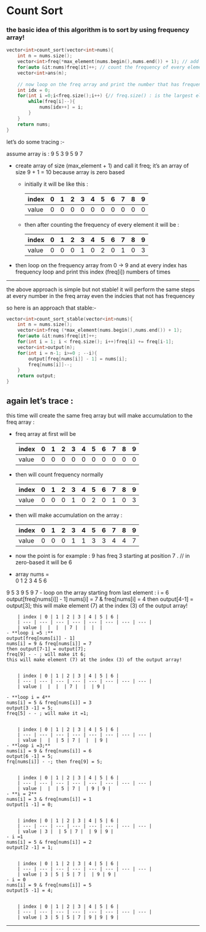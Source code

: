 # Count Sort

### the basic idea of this algorithm is to sort by using frequency array!

```cpp
vector<int>count_sort(vector<int>nums){
    int n = nums.size();
    vector<int>freq(*max_element(nums.begin(),nums.end()) + 1); // add one to count the freq [max_element]
    for(auto &it:nums)freq[it]++; // count the frequency of every element in the array
    vector<int>ans(n);
    
    // now loop on the freq array and print the number that has frequency by order 
    int idx = 0;
    for(int i =0;i<freq.size();i++) {// freq.size() : is the largest element in the array 
        while(freq[i]--){
            nums[idx++] = i;  
        }
    }
    return nums;
}
```

let’s do some tracing :- 

assume array is : 9 5 3 9 5 9 7

- create array of size (max_element + 1) and call it freq;
it’s an array of size 9 + 1 = 10 because array is zero based
    - initially it will be like this :
        
        
        | index | 0 | 1 | 2 | 3 | 4 | 5 | 6 | 7 | 8 | 9 |
        | --- | --- | --- | --- | --- | --- | --- | --- | --- | --- | --- |
        | value | 0 | 0 | 0 | 0 | 0 | 0 | 0 | 0 | 0 | 0 |
    - then after counting the frequency of every element it will be :
        
        
        | index | 0 | 1 | 2 | 3 | 4 | 5 | 6 | 7 | 8 | 9 |
        | --- | --- | --- | --- | --- | --- | --- | --- | --- | --- | --- |
        | value | 0 | 0 | 0 | 1 | 0 | 2 | 0 | 1 | 0 | 3 |
- then loop on the frequency array from 0 → 9 and at every index has frequency loop and print this index (freq[i]) numbers of times

---

the above approach is simple but not stable!
it will perform the same steps at every number in the freq array even the indcies that not has frequencey

so here is an approach that stable:- 

```cpp
vector<int>count_sort_stable(vector<int>nums){
    int n = nums.size();
    vector<int>freq (*max_element(nums.begin(),nums.end()) + 1);
    for(auto &it:nums)freq[it]++;
    for(int i = 1; i < freq.size(); i++)freq[i] += freq[i-1];
    vector<int>output(n);
    for(int i = n-1; i>=0 ; --i){
        output[freq[nums[i]] - 1] = nums[i];
        freq[nums[i]]--;
    }
    return output;
}
```

## again let’s trace :

this time will create the same freq array but will make accumulation to the freq array  : 

- freq array at first will be
    
    
    | index | 0 | 1 | 2 | 3 | 4 | 5 | 6 | 7 | 8 | 9 |
    | --- | --- | --- | --- | --- | --- | --- | --- | --- | --- | --- |
    | value | 0 | 0 | 0 | 0 | 0 | 0 | 0 | 0 | 0 | 0 |
- then will count frequency normally
    
    
    | index | 0 | 1 | 2 | 3 | 4 | 5 | 6 | 7 | 8 | 9 |
    | --- | --- | --- | --- | --- | --- | --- | --- | --- | --- | --- |
    | value | 0 | 0 | 0 | 1 | 0 | 2 | 0 | 1 | 0 | 3 |
- then will make accumulation on the array :
    
    
    | index | 0 | 1 | 2 | 3 | 4 | 5 | 6 | 7 | 8 | 9 |
    | --- | --- | --- | --- | --- | --- | --- | --- | --- | --- | --- |
    | value | 0 | 0 | 0 | 1 | 1 | 3 | 3 | 4 | 4 | 7 |
- now the point is for example : 
9 has freq 3 starting at position 7 . // in zero-based it will be 6
- array nums =  
0  1  2  3  4  5  6

9  5  3  9  5  9  7
    - loop on the array starting from last element : i = 6
    output[freq[nums[i]] - 1] 
    nums[i] = 7 & freq[nums[i] = 4 
    then output[4-1] = output[3];
    this will make element (7) at the index (3) of the output array!
        
        
        | index | 0 | 1 | 2 | 3 | 4 | 5 | 6 |
        | --- | --- | --- | --- | --- | --- | --- | --- |
        | value |  |  |  | 7 |  |  |  |
    - **loop i =5 :** 
    output[freq[nums[i]] - 1] 
    nums[i] = 9 & freq[nums[i]] = 7 
    then output[7-1] = output[7];
    freq[9] - - ; will make it 6;
    this will make element (7) at the index (3) of the output array!
        
        
        | index | 0 | 1 | 2 | 3 | 4 | 5 | 6 |
        | --- | --- | --- | --- | --- | --- | --- | --- |
        | value |  |  |  | 7 |  |  | 9 |
 
    - **loop i = 4**
    nums[i] = 5 & freq[nums[i]] = 3
    output[3 -1] = 5; 
    freq[5] - - ; will make it =1;
        
        
        | index | 0 | 1 | 2 | 3 | 4 | 5 | 6 |
        | --- | --- | --- | --- | --- | --- | --- | --- |
        | value |  |  | 5 | 7 |  |  | 9 |
    - **loop i =3;**
    nums[i] = 9 & freq[nums[i]] = 6
    output[6 -1] = 5; 
    frq[nums[i]] - -; then freq[9] = 5;
        
        
        | index | 0 | 1 | 2 | 3 | 4 | 5 | 6 |
        | --- | --- | --- | --- | --- | --- | --- | --- |
        | value |  |  | 5 | 7 |  | 9 | 9 |
    - **i = 2**
    nums[i] = 3 & freq[nums[i]] = 1
    output[1 -1] = 0;
        
        
        | index | 0 | 1 | 2 | 3 | 4 | 5 | 6 |
        | --- | --- | --- | --- | --- | --- | --- | --- |
        | value | 3 |  | 5 | 7 |  | 9 | 9 |
    - i =1 
    nums[i] = 5 & freq[nums[i]] = 2
    output[2 -1] = 1;
        
        
        | index | 0 | 1 | 2 | 3 | 4 | 5 | 6 |
        | --- | --- | --- | --- | --- | --- | --- | --- |
        | value | 3 | 5 | 5 | 7 |  | 9 | 9 |
    - i = 0
    nums[i] = 9 & freq[nums[i]] = 5
    output[5 -1] = 4;
        
        
        | index | 0 | 1 | 2 | 3 | 4 | 5 | 6 |
        | --- | --- | --- | --- | --- | --- | --- | --- |
        | value | 3 | 5 | 5 | 7 | 9 | 9 | 9 |
        
---